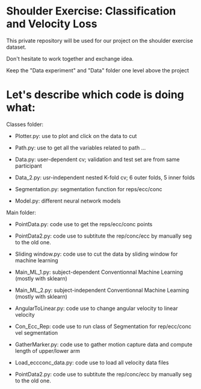 # Shoulder Exercise: Classification and Velocity Loss

This private repository will be used for our project on the shoulder exercise dataset.

Don't hesitate to work together and exchange idea.


Keep the "Data experiment" and "Data" folder one level above the project 


# Let's describe which code is doing what:

Classes folder:

  - Plotter.py: use to plot and click on the data to cut
  - Path.py: use to get all the variables related to path ...
  - Data.py: user-dependent cv; validation and test set are from same participant 
  - Data_2.py:  usr-independent nested K-fold cv;  6 outer folds, 5 inner folds 
  
  - Segmentation.py: segmentation function for reps/ecc/conc

  - Model.py: different neural network models
  
 Main folder:
 
  - PointData.py: code use to get the reps/ecc/conc points
  - PointData2.py:  code use to subtitute the rep/conc/ecc by manually seg to the old one.
  - Sliding window.py: code use to cut the data by sliding window for machine learning
  
  - Main_ML_1.py:  subject-dependent Conventionnal Machine Learning (mostly with sklearn)
  - Main_ML_2.py:  subject-independent Conventionnal Machine Learning (mostly with sklearn)
  
  - AngularToLinear.py: code use to change angular velocity to linear velocity
  - Con_Ecc_Rep: code use to run class of Segmentation for rep/ecc/conc vel segmentation
  - GatherMarker.py: code use to gather motion capture data and compute length of upper/lower arm
  - Load_eccconc_data.py:  code use to load all velocity data files
  - PointData2.py: code use to subtitute the rep/conc/ecc by manually seg to the old one.